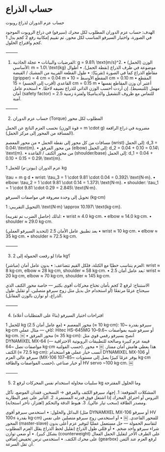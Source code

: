 # حساب الذراع
حساب عزم الدوران لذراع روبوت

الهدف: حساب عزم الدوران المطلوب لكل محرك (سيرفو) في ذراع الروبوت الموجود في الصورة، واختيار السيرفو المناسب لكل محور، ثم تقييم إمكانية رفع 2 كجم بدل 1 كجم واقتراح الحلول.

⸻

1) الفرضيات والبيانات
	•	عجلة الجاذبية: g = 9.81\ \text{m/s}^2.
	•	الوزن (الحمل) الأساسي: m = 1.0\ \text{kg} موضوعة في طرف الذراع (نقطة الحمل).
	•	أطوال مقاطع الذراع كما في الصورة (تقريبًا):
	•	طول القطعة القريبة من المشبك / القبضة (gripper) = 4 cm = 0.04 m
	•	المقطع الأوسط = 10 cm = 0.10 m
	•	المقطع القاعدي (أقرب إلى الجسم) = 15 cm = 0.15 m
	•	أعتبر أن وزن المقاطع نفسها مهمل (للتبسيط). إن أردت أحسب الوزن الذاتي للذراع نضيفه لاحقًا.
	•	أستخدم عامل أمان (safety factor) = 2.5 للتماس مع ظروف التشغيل والديناميكا ولفترة زمنية آمنة.

⸻

2) حساب عزم الدوران (Torque) المطلوب لكل محور

نحسب العزم الناتج عن الحمل (قوة الوزن = m \cdot g) مضروبة في ذراع الرافعة (المسافة من المحور إلى مركز الحمل).

مسافات من كل محور إلى نقطة الحمل
	•	من محور المعصم (wrist) إلى الحمل: d_3 = 0.04\ \text{m}.
	•	من محور المرفق (elbow) إلى الحمل: d_2 = 0.04 + 0.10 = 0.14\ \text{m}.
	•	من محور الكتف / القاعدة (shoulder/base) إلى الحمل: d_1 = 0.04 + 0.10 + 0.15 = 0.29\ \text{m}.

عزم الدوران (نيوتن·م) للحمل 1 kg

\tau = m g d
	•	wrist: \tau_3 = 1 \cdot 9.81 \cdot 0.04 = 0.392\ \text{N·m}.
	•	elbow: \tau_2 = 1 \cdot 9.81 \cdot 0.14 = 1.373\ \text{N·m}.
	•	shoulder: \tau_1 = 1 \cdot 9.81 \cdot 0.29 = 2.845\ \text{N·m}.

تحويل إلى وحدة معروفة في مواصفات السيرفو (kg·cm)

التحويل التقريبي: 1\ \text{N·m} \approx 10.197\ \text{kg·cm}.

لذلك (حاصل الضرب تم تقريبه):
	•	wrist ≈ 4.0 kg·cm.
	•	elbow ≈ 14.0 kg·cm.
	•	shoulder ≈ 29.0 kg·cm.

بعد تطبيق عامل الأمان 2.5 (لتحديد السيرفو العملي)
	•	wrist ≈ 10 kg·cm.
	•	elbow ≈ 35 kg·cm.
	•	shoulder ≈ 72.5 kg·cm.

⸻

3) ماذا لو رفعت الحمولة إلى 2 kg؟

العزم يتناسب خطيًا مع الكتلة، فلكل القيم تتضاعف:
	•	بدون عامل أمان (مباشر): wrist ≈ 8 kg·cm, elbow ≈ 28 kg·cm, shoulder ≈ 58 kg·cm.
	•	بعد عامل أمان 2.5: wrist ≈ 20 kg·cm, elbow ≈ 70 kg·cm, shoulder ≈ 145 kg·cm.

الاستنتاج: لرفع 2 كجم بأمان تحتاج محركات أقوى بكثير — خاصة محور الكتف الذي سيحتاج عزمًا مرتفعًا (أو استخدام حل بديل مثل زوج سيرفو متصلين، أو تقليل طول الذراع، أو توازن بالوزن المقابل).

⸻

4) اقتراحات اختيار السيرفو (بناءً على المتطلبات أعلاه)

للحمل 1 kg (مع عامل أمان 2.5)
	•	محور المعصم (≈ 10 kg·cm): سيرفو بقدرة ~10 kg·cm كافٍ — مثال عملي: Hitec HS-645MG أو سيرفو شبيه بمواصفات ~9.6–10 kg·cm.  ￼
	•	محور المرفق (≈ 35 kg·cm): أنصح بسيرفو رقمي قوي مثل DYNAMIXEL MX-64 (قيمة عزم كبيرة وصالحة للتطبيقات الروبوتية الاحترافية — مواصفات تصل ~64 kg·cm حسب الفولتية). هذا يعطي هامش أمان ممتاز.  ￼
	•	محور الكتف (≈ 72.5 kg·cm): أنسب خيار عملي هو استخدام DYNAMIXEL MX-106 أو سيرفو عالي العزم (MX-106 يوفر عزمًا كبيرًا يصل إلى مستويات ~85–107 kg·cm حسب المواصفات والطاقة)، أو خيار صناعي HV servo ~100 kg·cm.  ￼

⸻

5) سلبيات محاولة استخدام نفس المحركات لرفع 2 kg وما الحلول المقترحة

المشكلات المتوقعة:
	1.	إجهاد سيرفو الكتف والمرفق → التسخين، فقدان الموضع، تآكل التروس أو احتراق المحرك إذا اشتغل فوق قدرته المستمرة.
	2.	التأثير على عمر البطارية ومصدر الطاقة (سحب تيار عالي).
	3.	هبوط الدقة والتحكم (اهتزاز، تأخر استجابة).

البدائل والحلول:
	•	استخدمي سيرفو أقوى (مثل DYNAMIXEL MX-106 أو سيرفو HV بقدرة ≥100 kg·cm) للمحور القاعدي.  ￼
	•	أو استخدمي زوج سيرفو متصلين على نفس المحور (master-slave) لتقاسم الحمولة — حل مستعمل عمليًا لتوفير عزم أعلى بدون شراء سيرفو واحد ضخم.
	•	أو قللي طول الذراع (تقليل لحظ الذراع يقلل العزم المطلوب بشكل كبير).
	•	أو ضعي توازن (counterweight) على الطرف الآخر لتقليل الحمل الفعال على محرك الكتف.
	•	استخدمي ترس تخفيض إضافي (gearbox) لرفع العزم عند الثمن أن تقل السرعة.

